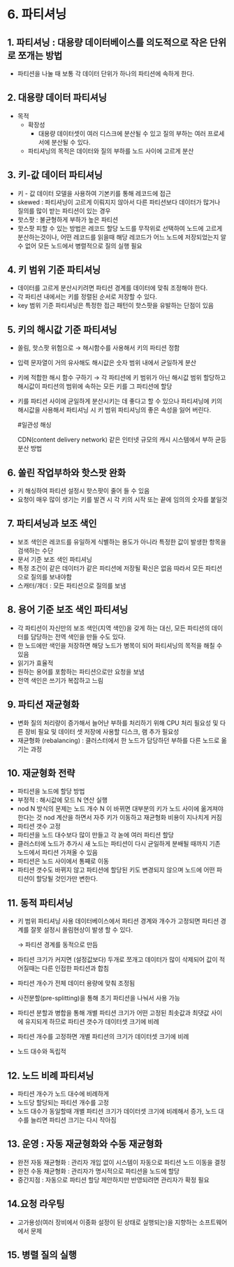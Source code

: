 # 6. 파티셔닝 


## 1. 파티셔닝 : 대용량 데이터베이스를 의도적으로 작은 단위로 쪼개는 방법
- 파티션을 나눌 때 보통 각 데이터 단위가 하나의 파티션에 속하게 한다.

## 2. 대용량 데이터 파티셔닝
- 목적
  - 확장성
    - 대용량 데이터셋이 여러 디스크에 분산될 수 있고 질의 부하는 여러 프로세서에 분산될 수 있다.
  - 파티셔닝의 목적은 데이터와 질의 부하를 노드 사이에 고르게 분산

## 3. 키-값 데이터 파티셔닝
- 키 - 값 데이터 모델을 사용하여 기본키를 통해 레코드에 접근
- skewed : 파티셔닝이 고르게 이뤄지지 않아서 다른 파티션보다 데이터가 많거나 질의를 많이 받는 파티션이 있는 경우
- 핫스팟 : 불균형하게 부하가 높은 파티션
- 핫스팟 피할 수 있는 방법은 레코드 할당 노드를 무작위로 선택하여 노드에 고르게 분산하는것이나, 어떤 레코드를 읽을때 해당 레코드가 어느 노드에 저장되었는지 알 수 없어 모든 노드에서 병렬적으로 질의 실행 필요
## 4. 키 범위 기준 파티셔닝
- 데이터를 고르게 분산시키려면 파티션 경계를 데이터에 맞춰 조정해야 한다.
- 각 파티션 내에서는 키를 정렬된 순서로 저장할 수 있다.
- key 범위 기준 파티셔닝은 특정한 접근 패턴이 핫스팟을 유발하는 단점이 있음

## 5. 키의 해시값 기준 파티셔닝

- 쏠림, 핫스팟 위험으로 → 해시함수를 사용해서 키의 파티션 정함
- 입력 문자열이 거의 유사해도 해시값은 숫자 범위 내에서 균일하게 분산
- 키에 적합한 해시 함수 구하기 → 각 파티션에 키 범위가 아닌 해시값 범위 할당하고 해시값이 파티션의 범위에 속하는 모든 키를 그 파티션에 할당
- 키를 파티션 사이에 균일하게 분산시키는 데 좋다고 할 수 있으나 파티셔닝에 키의 해시값을 사용해서 파티셔닝 시 키 범위 파티셔닝의 좋은 속성을 잃어 버린다.

   #일관성 해싱

   CDN(content delivery network) 같은 인터넷 규모의 캐시 시스템에서 부하 균등 분산 방법

## 6. 쏠린 작업부하와 핫스팟 완화

- 키 해싱하여 파티션 설정시 핫스팟이 줄어 들 수 있음
- 요청이 매우 많이 생기는 키를 발견 시 각 키의 시작 또는 끝에 임의의 숫자를 붙일것

## 7. 파티셔닝과 보조 색인
- 보조 색인은 레코드를 유일하게 식별하는 용도가 아니라 특정한 값이 발생한 항목을 검색하는 수단
- 문서 기준 보조 색인 파티셔닝
- 특정 조건이 같은 데이터가 같은 파티션에 저장될 확신은 없음 따라서 모든 파티션으로 질의를 보내야함
- 스캐터/개더 : 모든 파티션으로 질의를 보냄

## 8. 용어 기준 보조 색인 파티셔닝

- 각 파티션이 자신만의 보조 색인(지역 색인)을 갖게 하는 대신, 모든 파티션의 데이터를 담당하는 전역 색인을 만들 수도 있다.
- 한 노드에만 색인을 저장하면 해당 노드가 병목이 되어 파티셔닝의 목적을 해칠 수 있음
- 읽기가 효율적
- 원하는 용어를 포함하는 파티션으로만 요청을 보냄
- 전역 색인은 쓰기가 복잡하고 느림

## 9. 파티션 재균형화
- 변화
질의 처리량이 증가해서 늘어난 부하를 처리하기 위해 CPU 처리 필요성 및 다른 장비 필요 및 데이터 셋 저장에 사용할 디스크, 램 추가 필요성
- 재균형화 (rebalancing) : 클러스터에서 한 노드가 담당하던 부하를 다른 노드로 옮기는 과정

## 10. 재균형화 전략
- 파티션을 노드에 할당 방법
- 부정적 : 해시값에 모드 N 연산 실행
- nod N 방식의 문제는 노드 개수 N 이 바뀌면 대부분의 키가 노드 사이에 옮겨져야 한다는 것 nod 계산을 하면서 자주 키가 이동하고 재균형화 비용이 지나치게 커짐
- 파티션 갯수 고정
- 파티션을 노드 대수보다 많이 만들고 각 녿에 여러 파티션 할당
- 클러스터에 노드가 추가시 새 노드는 파티션이 다시 균일하게 분배될 때까지 기존 노드에서 파티션 가져올 수 있음
- 파티션은 노드 사이에서 통째로 이동
- 파티션 갯수도 바뀌지 않고 파티션에 할당된 키도 변경되지 않으며 노드에 어떤 파티션이 할당될 것인가만 변한다.

## 11. 동적 파티셔닝
- 키 범위 파티셔닝 사용 데이터베이스에서 파티션 경계와 개수가 고정되면 파티션 경계를 잘못 설정시 쏠림현상이 발생 할 수 있다.

     → 파티션 경계를 동적으로 만듬

- 파티션 크기가 커지면 (설정값보다) 두개로 쪼개고 데이터가 많이 삭제되어 값이 적어질때는 다른 인접한 파티션과 합침
- 파티션 개수가 전체 데이터 용량에 맞춰 조정됨
- 사전분할(pre-splitting)을 통해 초기 파티션을 나눠서 사용 가능
- 파티션 분할과 병합을 통해 개별 파티션 크기가 어떤 고정된 최솟값과 최댓값 사이에 유지되게 하므로 파티션 갯수가 데이터셋 크기에 비례
- 파티션 개수를 고정하면 개별 파티션의 크기가 데이터셋 크기에 비례
- 노드 대수와 독립적

## 12. 노드 비례 파티셔닝
- 파티션 개수가 노드 대수에 비례하게
- 노드당 할당되는 파티션 개수를 고정
- 노드 대수가 동일할때 개별 파티션 크기가 데이터셋 크기에 비례해서 증가, 노드 대수를 늘리면 파티션 크기는 다시 작아짐

## 13. 운영 : 자동 재균형화와 수동 재균형화
- 완전 자동 재균형화 : 관리자 개입 없이 시스템이 자동으로 파티션 노드 이동을 결정
- 완전 수동 재균형화 : 관리자가 명시적으로 파티션을 노드에 할당
- 중간지점 : 자동으로 파티션 할당 제안하지만 반영되려면 관리자가 확정 필요 

## 14.요청 라우팅
- 고가용성(여러 장비에서 이중화 설정이 된 상태로 실행되는)을 지향하는 소프트웨어에서 문제

## 15.  병렬 질의 실행